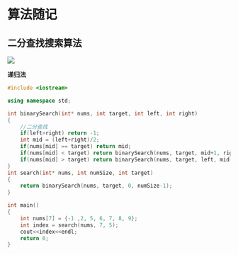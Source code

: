 # 算法随记

## 二分查找搜索算法

![](https://gitee.com/pepedd864/cdn-repos/raw/master/img/9d928ed00a12202296eab592443349c2.png)

**递归法**

```c++
#include <iostream>

using namespace std;

int binarySearch(int* nums, int target, int left, int right)
{
	//二分查找
	if(left>right) return -1;
	int mid = (left+right)/2;
	if(nums[mid] == target) return mid;
	if(nums[mid] < target) return binarySearch(nums, target, mid+1, right);
	if(nums[mid] > target) return binarySearch(nums, target, left, mid-1);
}
int search(int* nums, int numSize, int target)
{
	return binarySearch(nums, target, 0, numSize-1);
}

int main()
{
	int nums[7] = {-1 ,2, 5, 6, 7, 8, 9};
	int index = search(nums, 7, 5);
	cout<<index<<endl;
	return 0;
}
```

